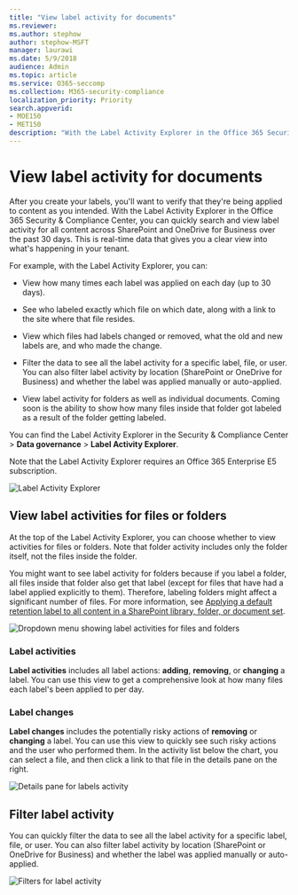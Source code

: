 ```yaml
---
title: "View label activity for documents"
ms.reviewer: 
ms.author: stephow
author: stephow-MSFT
manager: laurawi
ms.date: 5/9/2018
audience: Admin
ms.topic: article
ms.service: O365-seccomp
ms.collection: M365-security-compliance
localization_priority: Priority
search.appverid: 
- MOE150
- MET150
description: "With the Label Activity Explorer in the Office 365 Security &amp; Compliance Center, you can quickly search and view label activity for all content across SharePoint and OneDrive for Business over the past 30 days. This is real-time data that gives you a clear view into what's happening in your tenant."
---
```


# View label activity for documents

After you create your labels, you'll want to verify that they're being applied to content as you intended. With the Label Activity Explorer in the Office 365 Security &amp; Compliance Center, you can quickly search and view label activity for all content across SharePoint and OneDrive for Business over the past 30 days. This is real-time data that gives you a clear view into what's happening in your tenant.
  
For example, with the Label Activity Explorer, you can:
  
- View how many times each label was applied on each day (up to 30 days).
    
- See who labeled exactly which file on which date, along with a link to the site where that file resides.
    
- View which files had labels changed or removed, what the old and new labels are, and who made the change.
    
- Filter the data to see all the label activity for a specific label, file, or user. You can also filter label activity by location (SharePoint or OneDrive for Business) and whether the label was applied manually or auto-applied.
    
- View label activity for folders as well as individual documents. Coming soon is the ability to show how many files inside that folder got labeled as a result of the folder getting labeled.
    
You can find the Label Activity Explorer in the Security &amp; Compliance Center > **Data governance** > **Label Activity Explorer**.
  
Note that the Label Activity Explorer requires an Office 365 Enterprise E5 subscription.
  
![Label Activity Explorer](media/671ca0cd-1457-40b4-9917-b663360afd95.png)
  
## View label activities for files or folders

At the top of the Label Activity Explorer, you can choose whether to view activities for files or folders. Note that folder activity includes only the folder itself, not the files inside the folder.
  
You might want to see label activity for folders because if you label a folder, all files inside that folder also get that label (except for files that have had a label applied explicitly to them). Therefore, labeling folders might affect a significant number of files. For more information, see [Applying a default retention label to all content in a SharePoint library, folder, or document set](labels.md#applying-a-default-retention-label-to-all-content-in-a-sharepoint-library-folder-or-document-set).
  
![Dropdown menu showing label activities for files and folders](media/11030584-f52d-49eb-86f3-7ead16a3b704.png)
  
### Label activities

 **Label activities** includes all label actions: **adding**, **removing**, or **changing** a label. You can use this view to get a comprehensive look at how many files each label's been applied to per day. 
  
### Label changes

 **Label changes** includes the potentially risky actions of **removing** or **changing** a label. You can use this view to quickly see such risky actions and the user who performed them. In the activity list below the chart, you can select a file, and then click a link to that file in the details pane on the right. 
  
![Details pane for labels activity](media/eb580fd4-b5be-4fda-9ba5-c1256777310d.png)
  
## Filter label activity

You can quickly filter the data to see all the label activity for a specific label, file, or user. You can also filter label activity by location (SharePoint or OneDrive for Business) and whether the label was applied manually or auto-applied.
  
![Filters for label activity](media/9de92985-120f-48b4-96a7-ef7ec8a71ff0.png)
  

